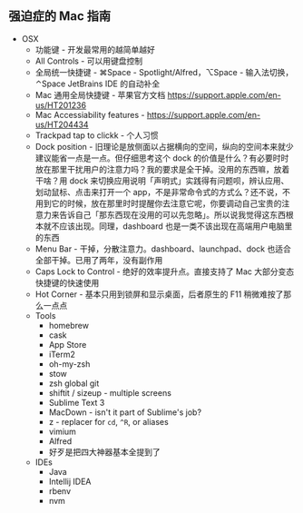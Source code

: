 ## 强迫症的 Mac 指南

* OSX
    * 功能键 - 开发最常用的越简单越好
    * All Controls - 可以用键盘控制
    * 全局统一快捷键 - ⌘Space - Spotlight/Alfred，⌥Space - 输入法切换，⌃Space JetBrains IDE 的自动补全
    * Mac 通用全局快捷键 - 苹果官方文档 https://support.apple.com/en-us/HT201236
    * Mac Accessiability features - https://support.apple.com/en-us/HT204434
    * Trackpad tap to clickk - 个人习惯
    * Dock position - 旧理论是放侧面以占据横向的空间，纵向的空间本来就少建议能省一点是一点。但仔细思考这个 dock 的价值是什么？有必要时时放在那里干扰用户的注意力吗？我的要求是全干掉。没用的东西嘛，放着干啥？用 dock 来切换应用说明「声明式」实践得有问题呗，辨认应用、划动鼠标、点击来打开一个 app，不是非常命令式的方式么？还不说，不用到它的时候，放在那里时时提醒你去注意它呢，你要调动自己宝贵的注意力来告诉自己「那东西现在没用的可以先忽略」。所以说我觉得这东西根本就不应该出现。同理，dashboard 也是一类不该出现在高端用户电脑里的东西
    * Menu Bar - 干掉，分散注意力。dashboard、launchpad、dock 也适合全部干掉。已用了两年，没有副作用
    * Caps Lock to Control - 绝好的效率提升点。直接支持了 Mac 大部分变态快捷键的快速使用
    * Hot Corner - 基本只用到锁屏和显示桌面，后者原生的 F11 稍微难按了那么一点点
  * Tools 
    * homebrew
    * cask
    * App Store
    * iTerm2
    * oh-my-zsh
    * stow
    * zsh global git
    * shiftit / sizeup - multiple screens 
    * Sublime Text 3
    * MacDown - isn't it part of Sublime's job? 
    * z - replacer for `cd`, `^R`, or aliases
    * vimium
    * Alfred 
    * 好歹是把四大神器基本全提到了
  * IDEs 
    * Java
    * Intellij IDEA
    * rbenv
    * nvm